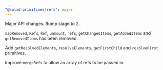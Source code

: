 ```yaml
---
"@solid-primitives/refs": major
---
```


Major API changes. Bump stage to 2.

`mapRemoved`, `Refs`, `Ref`, `unmount`, `refs`, `getChangedItems`, `getAddedItems` and `getRemovedItems` has been removed.

Add `getResolvedElements`, `resolveElements`, `getFirstChild` and `resolveFirst` primitives.

Improve `mergeRefs` to allow an array of refs to be passed in.
